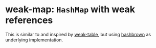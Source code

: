 # weak-map: `HashMap` with weak references

This is similar to and inspired by [weak-table](https://github.com/tov/weak-table-rs), but using [hashbrown](https://github.com/rust-lang/hashbrown) as underlying implementation.
